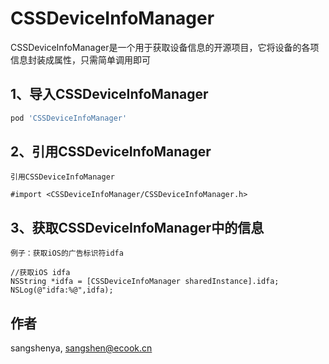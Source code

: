 # CSSDeviceInfoManager

CSSDeviceInfoManager是一个用于获取设备信息的开源项目，它将设备的各项信息封装成属性，只需简单调用即可

## 1、导入CSSDeviceInfoManager

```ruby
pod 'CSSDeviceInfoManager'
```

## 2、引用CSSDeviceInfoManager

`引用CSSDeviceInfoManager`
```obj-c
#import <CSSDeviceInfoManager/CSSDeviceInfoManager.h>
```

## 3、获取CSSDeviceInfoManager中的信息

`例子：获取iOS的广告标识符idfa`
```obj-c
//获取iOS idfa
NSString *idfa = [CSSDeviceInfoManager sharedInstance].idfa;
NSLog(@"idfa:%@",idfa);
```

## 作者

sangshenya, sangshen@ecook.cn

